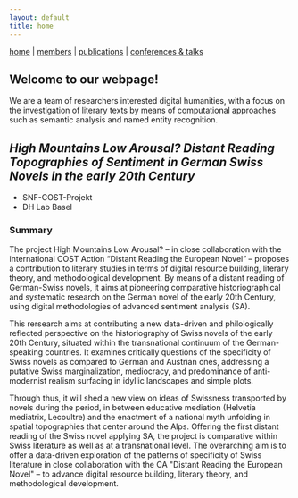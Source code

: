 ```yaml
---
layout: default
title: home
---
```


[home](index.md) | [members](members.md) | [publications](publications.md) | [conferences & talks](conf_talks.md)

## Welcome to our webpage!

We are a team of researchers interested digital humanities, with a focus on the investigation of literary texts by means of computational approaches such as semantic analysis and named entity recognition.

## _High Mountains Low Arousal? Distant Reading Topographies of Sentiment in German Swiss Novels in the early 20th Century_

- SNF-COST-Projekt
- DH Lab Basel

### Summary

The project High Mountains Low Arousal? – in close collaboration with the international COST Action “Distant Reading the European Novel” – proposes a contribution to literary studies in terms of digital resource building, literary theory, and methodological development. By means of a distant reading of German-Swiss novels, it aims at pioneering comparative historiographical and systematic research on the German novel of the early 20th Century, using digital methodologies of advanced sentiment analysis (SA).

This rersearch  aims at contributing a new data-driven and philologically reflected perspective on the historiography of Swiss novels of the early 20th Century, situated within the transnational continuum of the German-speaking countries. It examines critically questions of the specificity of Swiss novels as compared to German and Austrian ones, addressing a putative Swiss marginalization, mediocracy, and predominance of anti-modernist realism surfacing in idyllic landscapes and simple plots.

Through thus, it will shed a new view on ideas of Swissness transported by novels during the period, in between educative mediation (Helvetia mediatrix, Lecoultre) and the enactment of a national myth unfolding in spatial topographies that center around the Alps. Offering the first distant reading of the Swiss novel applying SA, the project is comparative within Swiss literature as well as at a transnational level. The overarching aim is to offer a data-driven exploration of the patterns of specificity of Swiss literature in close collaboration with the CA "Distant Reading the European Novel" – to advance digital resource building, literary theory, and methodological development.
